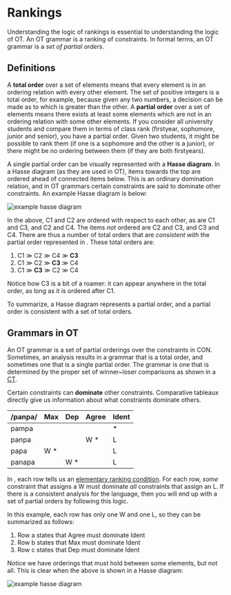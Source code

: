 # Rankings

Understanding the logic of rankings is essential to understanding the logic of OT. An OT grammar is a ranking of constraints. In formal terms, an OT grammar is a *set of partial orders*. 

## Definitions

A **total order** over a set of elements means that every element is in an ordering relation with every other element. The set of positive integers is a total order, for example, because given any two numbers, a decision can be made as to which is greater than the other. A **partial order** over a set of elements means there exists at least some elements which are not in an ordering relation with some other elements. If you consider all university students and compare them in terms of class rank (firstyear, sophomore, junior and senior), you have a partial order. Given two students, it might be possible to rank them (if one is a sophomore and the other is a junior), or there might be no ordering between them (if they are both firstyears). 

A single partial order can be visually represented with a **Hasse diagram**. In a Hasse diagram (as they are used in OT), items towards the top are ordered ahead of connected items below. This is an ordinary domination relation, and in OT grammars certain constraints are said to dominate other constraints. An example Hasse diagram is below:

<div class="fig" title="Example Hasse diagram">

<!-- ```dot process example-hasse
digraph G {
    C1 -> C2;
    C1 -> C3;
    C2 -> C4;
}
``` -->

![example hasse diagram](dot/example-hasse.png)

</div>

In the above, C1 and C2 are ordered with respect to each other, as are C1 and C3, and C2 and C4. The items *not* ordered are C2 and C3, and C3 and C4. There are thus a number of total orders that are *consistent with* the partial order represented in <lref>. These total orders are:

1. C1 ≫ C2 ≫ C4 ≫ **C3**
2. C1 ≫ C2 ≫ **C3** ≫ C4
3. C1 ≫ **C3** ≫ C2 ≫ C4

Notice how C3 is a bit of a roamer: it can appear anywhere in the total order, as long as it is ordered after C1. 

To summarize, a Hasse diagram represents a partial order, and a partial order is consistent with a set of total orders. 

## Grammars in OT

An OT grammar is a set of partial orderings over the constraints in CON. Sometimes, an analysis results in a grammar that is a total order, and sometimes one that is a single partial order. The grammar is one that is determined by the proper set of winner~loser comparisons as shown in a [CT](tableaux.md). 

Certain constraints can **dominate** other constraints. Comparative tableaux directly give us information about what constraints dominate others.

<div class="ottab hy" title="Hybrid CT">

| /panpa/ | Max   | Dep    | Agree  | Ident |
| ------- | ----- | ------ | ------ | ----- |
| pampa   |       |        |        | \*    |
| panpa   |       |        | W   \* | L     |
| papa    | W  \* |        |        | L     |
| panapa  |       | W \*   |        | L     |

</div>

In <lref>, each row tells us an [elementary ranking condition](erc.md). For each row, *some* constraint that assigns a W must dominate *all* constraints that assign an L. If there is a consistent analysis for the language, then you will end up with a set of partial orders by following this logic.

In this example, each row has only one W and one L, so they can be summarized as follows:

1. Row a states that Agree must dominate Ident
2. Row b states that Max must dominate Ident
3. Row c states that Dep must dominate Ident

Notice we have orderings that must hold between some elements, but not all. This is clear when the above is shown in a Hasse diagram:

<div class="fig" title="Ranking for CT">

<!-- ```dot process example-ct
digraph G {
    Agree -> Ident;
    Max -> Ident;
    Dep -> Ident;
}
``` -->

![example hasse diagram](dot/example-ct.png)

</div>




